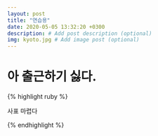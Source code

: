 ```yaml
---
layout: post
title: "연습용"
date: 2020-05-05 13:32:20 +0300
description: # Add post description (optional)
img: kyoto.jpg # Add image post (optional)
---
```


# 아 출근하기 싫다.

{% highlight ruby %}

사표 마렵다

{% endhighlight %}
